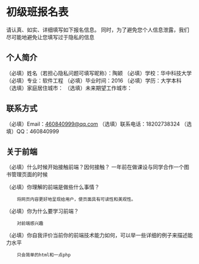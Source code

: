 # 初级班报名表

请认真、如实、详细填写如下报名信息。
同时，为了避免您个人信息泄露，我们尽可能地避免让您填写过于隐私的信息

## 个人简介

（必填）姓名（若担心隐私问题可填写昵称）：陶颖
（必填）学校：华中科技大学
（必填）专业：软件工程
（必填）毕业时间：2016
（必填）学历：大学本科
（选填）家庭居住城市：
（选填）未来期望工作城市：

## 联系方式

（必填）Email：460840999@qq.com
（选填）联系电话：18202738324
（选填）QQ：460840999

## 关于前端

（必填）什么时候开始接触前端？因何接触？
        一年前在做课设与同学合作一个图书管理页面的时候

（必填）你理解的前端是做些什么事情？
       
        将网页内容更好地呈现给用户，使页面具有可读性和美观性。

（必填）你为什么要学习前端？

        对前端感兴趣

（必填）你自我评价当前你的前端技术能力如何，可以举一些详细的例子来描述能力水平
        
        只会简单的html和一点php

